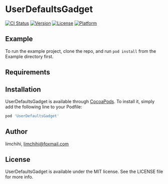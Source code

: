 # UserDefaultsGadget

[![CI Status](https://img.shields.io/travis/limchihi/UserDefaultsGadget.svg?style=flat)](https://travis-ci.org/limchihi/UserDefaultsGadget)
[![Version](https://img.shields.io/cocoapods/v/UserDefaultsGadget.svg?style=flat)](https://cocoapods.org/pods/UserDefaultsGadget)
[![License](https://img.shields.io/cocoapods/l/UserDefaultsGadget.svg?style=flat)](https://cocoapods.org/pods/UserDefaultsGadget)
[![Platform](https://img.shields.io/cocoapods/p/UserDefaultsGadget.svg?style=flat)](https://cocoapods.org/pods/UserDefaultsGadget)

## Example

To run the example project, clone the repo, and run `pod install` from the Example directory first.

## Requirements

## Installation

UserDefaultsGadget is available through [CocoaPods](https://cocoapods.org). To install
it, simply add the following line to your Podfile:

```ruby
pod 'UserDefaultsGadget'
```

## Author

limchihi, limchihi@foxmail.com

## License

UserDefaultsGadget is available under the MIT license. See the LICENSE file for more info.
